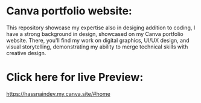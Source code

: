 # Canva portfolio website:
This repository showcase my expertise also in desiging addition to coding, I have a strong background in design, showcased on my Canva portfolio website. There, you'll find my work on digital graphics, UI/UX design, and visual storytelling, demonstrating my ability to merge technical skills with creative design.

# Click here for live Preview:
https://hassnaindev.my.canva.site/#home
